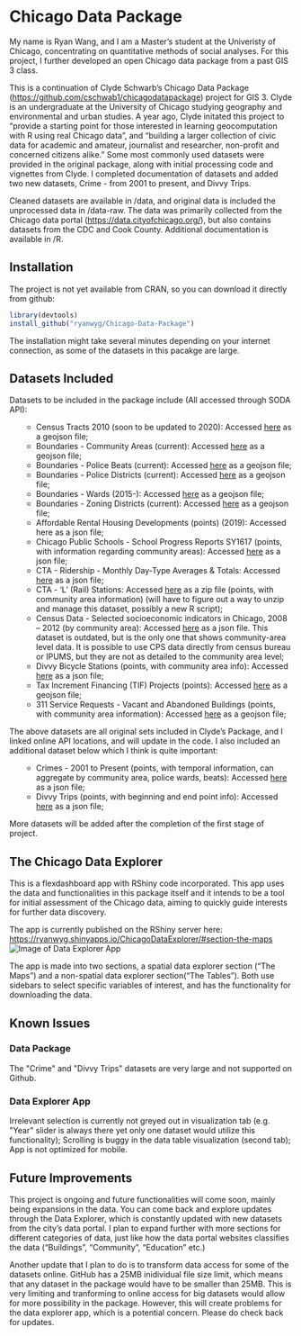 Chicago Data Package
====================

<!-- badges: start --> <!-- badges: end -->

My name is Ryan Wang, and I am a Master’s student at the Univeristy of
Chicago, concentrating on quantitative methods of social analyses. For
this project, I further developed an open Chicago data package from a
past GIS 3 class.

This is a continuation of Clyde Schwarb’s Chicago Data Package
(<a href="https://github.com/cschwab1/chicagodatapackage" class="uri">https://github.com/cschwab1/chicagodatapackage</a>)
project for GIS 3. Clyde is an undergraduate at the University of
Chicago studying geography and environmental and urban studies. A year
ago, Clyde initated this project to “provide a starting point for those
interested in learning geocomputation with R using real Chicago data”,
and “building a larger collection of civic data for academic and
amateur, journalist and researcher, non-profit and concerned citizens
alike.” Some most commonly used datasets were provided in the original
package, along with initial processing code and vignettes from Clyde. I
completed documentation of datasets and added two new datasets, Crime -
from 2001 to present, and Divvy Trips.

Cleaned datasets are available in /data, and original data is included
the unprocessed data in /data-raw. The data was primarily collected from
the Chicago data portal
(<a href="https://data.cityofchicago.org/" class="uri">https://data.cityofchicago.org/</a>),
but also contains datasets from the CDC and Cook County. Additional
documentation is available in /R.

Installation
------------

The project is not yet available from CRAN, so you can download it
directly from github:

``` r
library(devtools)
install_github("ryanwyg/Chicago-Data-Package")
```

The installation might take several minutes depending on your internet
connection, as some of the datasets in this pacakge are large.

Datasets Included
-----------------

<p>
Datasets to be included in the package include (All accessed through
SODA API):
</p>
<ul>
<ul>
<li>
Census Tracts 2010 (soon to be updated to 2020): Accessed
<a href="https://data.cityofchicago.org/Facilities-Geographic-Boundaries/Boundaries-Census-Tracts-2010/5jrd-6zik">here</a>
as a geojson file;
</li>
<li>
Boundaries - Community Areas (current): Accessed
<a href="https://data.cityofchicago.org/Facilities-Geographic-Boundaries/Boundaries-Community-Areas-current-/cauq-8yn6">here</a>
as a geojson file;
</li>
<li>
Boundaries - Police Beats (current): Accessed
<a href="https://data.cityofchicago.org/Public-Safety/Boundaries-Police-Beats-current-/aerh-rz74">here</a>
as a geojson file;
</li>
<li>
Boundaries - Police Districts (current): Accessed
<a href="https://data.cityofchicago.org/Public-Safety/Boundaries-Police-Districts-current-/fthy-xz3r">here</a>
as a geojson file;
</li>
<li>
Boundaries - Wards (2015-): Accessed
<a href="https://data.cityofchicago.org/Facilities-Geographic-Boundaries/Boundaries-Wards-2015-/sp34-6z76">here</a>
as a geojson file;
</li>
<li>
Boundaries - Zoning Districts (current): Accessed
<a href="https://data.cityofchicago.org/Community-Economic-Development/Boundaries-Zoning-Districts-current-/7cve-jgbp">here</a>
as a geojson file;
</li>
<li>
Affordable Rental Housing Developments (points) (2019): Accessed here as
a json file;
</li>
<li>
Chicago Public Schools - School Progress Reports SY1617 (points, with
information regarding community areas): Accessed
<a href="https://data.cityofchicago.org/resource/cp7s-7gxg.json">here</a>
as a json file;
</li>
<li>
CTA - Ridership - Monthly Day-Type Averages & Totals: Accessed
<a href="https://data.cityofchicago.org/Transportation/CTA-Ridership-Bus-Routes-Monthly-Day-Type-Averages/bynn-gwxy">here</a>
as a json file;
</li>
<li>
CTA - ‘L’ (Rail) Stations: Accessed
<a href="https://data.cityofchicago.org/Transportation/CTA-L-Rail-Stations-Shapefile/vmyy-m9qj">here</a>
as a zip file (points, with community area information) (will have to
figure out a way to unzip and manage this dataset, possibly a new R
script);
</li>
<li>
Census Data - Selected socioeconomic indicators in Chicago, 2008 – 2012
(by community area): Accessed
<a href="https://data.cityofchicago.org/resource/kn9c-c2s2.json">here</a>
as a json file. This dataset is outdated, but is the only one that shows
community-area level data. It is possible to use CPS data directly from
census bureau or IPUMS, but they are not as detailed to the community
area level;
</li>
<li>
Divvy Bicycle Stations (points, with community area info): Accessed
<a href="https://data.cityofchicago.org/resource/bbyy-e7gq.json">here</a>
as a json file;
</li>
<li>
Tax Increment Financing (TIF) Projects (points): Accessed
<a href="https://data.cityofchicago.org/Community-Economic-Development/Tax-Increment-Financing-TIF-Projects-Map/v3a3-hhqn">here</a>
as a geojson file;
</li>
<li>
311 Service Requests - Vacant and Abandoned Buildings (points, with
community area information): Accessed
<a href="https://data.cityofchicago.org/Service-Requests/311-Service-Requests-Vacant-and-Abandoned-Building/d9re-tmpw">here</a>
as a geojson file;
</li>
</ul>
</ul>
<p>
The above datasets are all original sets included in Clyde’s Package,
and I linked online API locations, and will update in the code. I also
included an additional dataset below which I think is quite important:
</p>
<ul>
<ul>
<li>
Crimes - 2001 to Present (points, with temporal information, can
aggregate by community area, police wards, beats): Accessed
<a href="https://data.cityofchicago.org/Public-Safety/Crimes-Map/dfnk-7re6">here</a>
as a json file;
</li>
<li>
Divvy Trips (points, with beginning and end point info): Accessed
<a href="https://data.cityofchicago.org/resource/fg6s-gzvg.json">here</a>
as a json file;
</li>
</ul>
</ul>
<p>
More datasets will be added after the completion of the first stage of
project.
</p>

The Chicago Data Explorer
-------------------------

This is a flexdashboard app with RShiny code incorporated. This app uses
the data and functionalities in this package itself and it intends to be
a tool for initial assessment of the Chicago data, aiming to quickly
guide interests for further data discovery.

The app is currently published on the RShiny server here:
<a href="https://ryanwyg.shinyapps.io/ChicagoDataExplorer/#section-the-maps" class="uri">https://ryanwyg.shinyapps.io/ChicagoDataExplorer/#section-the-maps</a>
![Image of Data Explorer
App](https://github.com/ryanwyg/Chicago-Data-Package/blob/master/ChicagoDataExplorer.png)

The app is made into two sections, a spatial data explorer section (“The
Maps”) and a non-spatial data explorer section(“The Tables”). Both use
sidebars to select specific variables of interest, and has the
functionality for downloading the data.

Known Issues
------------

### Data Package
The "Crime" and "Divvy Trips" datasets are very large and not supported on Github.

### Data Explorer App
Irrelevant selection is currently not greyed out in visualization tab (e.g. "Year" slider is always there yet only one dataset would utilize this functionality);
Scrolling is buggy in the data table visualization (second tab);
App is not optimized for mobile.

Future Improvements
-------------------

This project is ongoing and future functionalities will come soon,
mainly being expansions in the data. You can come back and explore
updates through the Data Explorer, which is constantly updated with new
datasets from the city’s data portal. I plan to expand further with more
sections for different categories of data, just like how the data portal
websites classifies the data (“Buildings”, “Community”, “Education”
etc.)

Another update that I plan to do is to transform data access for some of the datasets online. GitHub has a 25MB inidividual file size limit, which means that any dataset in the package would have to be smaller than 25MB. This is very limiting and tranforming to online access for big datasets would allow for more possibility in the package. However, this will create problems for the data explorer app, which is a potential concern. Please do check back for updates.

